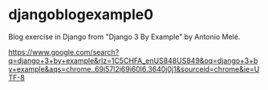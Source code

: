 # djangoblogexample0

Blog exercise in Django from "Django 3 By Example" by Antonio Melé.

https://www.google.com/search?q=django+3+by+example&rlz=1C5CHFA_enUS848US849&oq=django+3+by+example&aqs=chrome..69i57l2j69i60l6.3640j0j1&sourceid=chrome&ie=UTF-8

